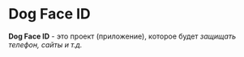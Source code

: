 <h1>Dog Face ID</h1>
<b>Dog Face ID</b> - это проект (приложение), которое будет <i>защищать телефон, сайты и т.д.</i>
